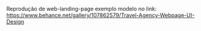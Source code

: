 Reprodução de web-landing-page exemplo modelo no link: https://www.behance.net/gallery/107862579/Travel-Agency-Webpage-UI-Design
